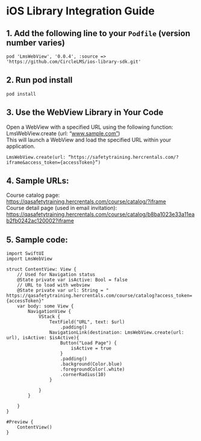 # iOS Library Integration Guide

## **1. Add the following line to your `Podfile`** (version number varies)  
```
pod 'LmsWebView', '0.0.4', :source => 'https://github.com/CircleLMS/ios-library-sdk.git'
```

## **2. Run pod install**   
```
pod install
```

## **3. Use the WebView Library in Your Code**  
Open a WebView with a specified URL using the following function:
LmsWebView.create (url: “www.sample.com”)  
This will launch a WebView and load the specified URL within your application.
```
LmsWebView.create(url: “https://safetytraining.hercrentals.com/?iframe&access_token={accessToken}”)
```

## **4. Sample URLs:**  
Course catalog page: https://qasafetytraining.hercrentals.com/course/catalog/?iframe  
Course detail page (used in email invitation): https://qasafetytraining.hercrentals.com/course/catalog/b8ba1023e33a11eab2fb0242ac120002?iframe

## **5. Sample code:**  
```
import SwiftUI
import LmsWebView

struct ContentView: View {   
    // Used for Navigation status
    @State private var isActive: Bool = false    
    // URL to load with webview
    @State private var url: String = " https://qasafetytraining.hercrentals.com/course/catalog?access_token={accessToken}"
    var body: some View {
        NavigationView {	
            VStack {                
                TextField("URL", text: $url)
                    .padding() 
                NavigationLink(destination: LmsWebView.create(url: url), isActive: $isActive){
                    Button("Load Page") {
                        isActive = true
                    }
                    .padding()
                    .background(Color.blue)
                    .foregroundColor(.white)
                    .cornerRadius(10)
                }
                
            }
        }
        
    }
}

#Preview {
    ContentView()
}

```
